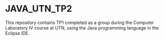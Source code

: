 # JAVA_UTN_TP2
This repository contains TP1 completed as a group during the Computer Laboratory IV course at UTN, using the Java programming language in the Eclipse IDE.
